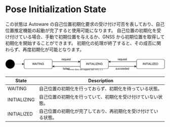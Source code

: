 # Pose Initialization State

この状態は Autoware の自己位置初期化要求の受け付け可否を表しており、自己位置推定機能の起動が完了すると使用可能になります。
自己位置の初期化を受け付けている場合、手動で初期位置を与えるか、GNSS から初期位置を取得して初期化を開始することができます。
初期化の処理が終了すると、その成否に関わらず、再度初期化が可能となります。

![pose-initialization-state](./pose-initialization-state.drawio.svg)

| State        | Description                                                    |
| ------------ | -------------------------------------------------------------- |
| WAITING      | 自己位置の初期化を行っておらず、初期化を待っている状態。       |
| INITIALIZING | 自己位置の初期化を行っていて、初期化を受け付けていない状態。   |
| INITIALIZED  | 自己位置の初期化が完了しており、再初期化を受け付けている状態。 |
